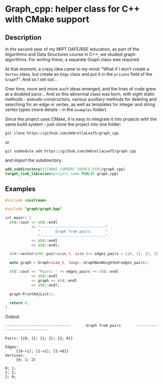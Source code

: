 # Graph_cpp: helper class for C++ with CMake support

## Description

In the second year of my MIPT DAFE/RSE education, as part of the Algorithms and Data Structures course in C++, we studied graph algorithms. For writing these, a separate Graph class was required.

At that moment, a crazy idea came to my mind: "What if I don't create a `Vertex` class, but create an `Edge` class and put it in the `private` field of the `Graph`?". And so I set out...

Over time, more and more such ideas emerged, and the lines of code grew at a doubled pace... And so this abnormal class was born, with eight static methods - pseudo-constructors, various auxiliary methods for deleting and searching for an edge or vertex, as well as templates for integer and string vertex types (more details - in the `examples` folder).

Since the project uses CMake, it is easy to integrate it into projects with the same build system - just clone the project into one folder:
```
git clone https://github.com/UmbrellaLeaf5/graph_cpp
```
or
```
git submodule add https://github.com/UmbrellaLeaf5/graph_cpp
```
and import the subdirectory:
```CMake
add_subdirectory(${CMAKE_CURRENT_SOURCE_DIR}/graph_cpp)
target_link_libraries(project_name PUBLIC graph_cpp)
```

## Examples

```C++
#include <iostream>

#include "graph/graph.hpp"

int main() {
  std::cout << std::endl
            << "------------------------------"
               "       Graph from pairs       "
               "------------------------------"
            << std::endl
            << std::endl;

  std::vector<std::pair<size_t, size_t>> edges_pairs = {{0, 1}, {1, 2}, {2, 0}};

  auto graph = Graph<size_t, long>::GraphNonWeighted(edges_pairs);

  std::cout << "Pairs: " << edges_pairs << std::endl
            << std::endl
            << graph << std::endl
            << std::endl;

  graph.PrintAdjList();

  return 0;
}
```
Output:
```
------------------------------       Graph from pairs       ------------------------------

Pairs: {{0; 1}; {1; 2}; {2; 0}}

Edges:
     {[0->1]; [1->2]; [2->0]}
Vertices:
     {0; 1; 2}

0: 1;
1: 2;
2: 0;

```